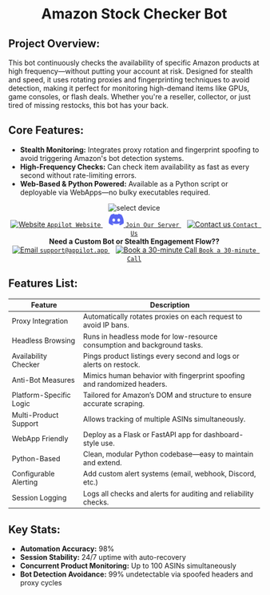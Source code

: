 <h1 align="center">Amazon Stock Checker Bot</h1>


## Project Overview:
This bot continuously checks the availability of specific Amazon products at high frequency—without putting your account at risk. Designed for stealth and speed, it uses rotating proxies and fingerprinting techniques to avoid detection, making it perfect for monitoring high-demand items like GPUs, game consoles, or flash deals. Whether you're a reseller, collector, or just tired of missing restocks, this bot has your back.

## Core Features:
- **Stealth Monitoring:** Integrates proxy rotation and fingerprint spoofing to avoid triggering Amazon's bot detection systems.
- **High-Frequency Checks:** Can check item availability as fast as every second without rate-limiting errors.
- **Web-Based & Python Powered:** Available as a Python script or deployable via WebApps—no bulky executables required.

<div align="center">
  <img
    src="https://github.com/user-attachments/assets/d200549d-7613-446f-a43b-19a4117ca360"
    alt="select device"
    width="600px"
  />
</div>


<div align="center">
  <a href="https://appilot.app/">
    <img
      alt="Website"
      width="25px"
      src="https://github.com/user-attachments/assets/8e5f3af3-b098-4c1d-980d-df9aebc680d0"
    />
    <code>Appilot Website</code>
  </a>
  &nbsp;&nbsp;
  <a href="https://discord.gg/3CZ5muJdF2">
    <img
      alt="Join Our Server"
      width="30px"
      src="https://github.com/Zeeshanahmad4/RealEstateMate-WhatsApp-Group-Management-Bot/blob/main/discord-icon-svgrepo-com.svg"
    />
    <code>Join Our Server</code>
  </a>
  &nbsp;&nbsp;
  <a href="https://t.me/devpilot1">
    <img
      alt="Contact us"
      width="30px"
      src="https://edent.github.io/SuperTinyIcons/images/svg/telegram.svg"
    />
    <code>Contact Us</code>
  </a>
</div>

<div align="center">
<strong> Need a Custom Bot or Stealth Engagement Flow??</strong>

<div align="center">
  <a href="mailto:support@appilot.app">
  <img
    alt="Email"
    width="30px"
    src="https://github.com/user-attachments/assets/91c8d428-32b7-4be0-91fa-2e42c902b5b8"
  />
  <code>support@appilot.app</code>
</a>
  &nbsp;&nbsp;
  <a href="https://cal.com/app-pilot-m8i8oo/30min">
  <img
    alt="Book a 30-minute Call"
    width="30px"
    src="https://github.com/user-attachments/assets/cd3e5c7b-3e4e-4bb3-b242-bcc20ee78f13"
  />
  <code>Book a 30-minute Call</code>
</a>
<span>

<div align="left">

## Features List:
| Feature                 | Description                                                              |
| ----------------------- | ------------------------------------------------------------------------ |
| Proxy Integration       | Automatically rotates proxies on each request to avoid IP bans.          |
| Headless Browsing       | Runs in headless mode for low-resource consumption and background tasks. |
| Availability Checker    | Pings product listings every second and logs or alerts on restock.       |
| Anti-Bot Measures       | Mimics human behavior with fingerprint spoofing and randomized headers.  |
| Platform-Specific Logic | Tailored for Amazon’s DOM and structure to ensure accurate scraping.     |
| Multi-Product Support   | Allows tracking of multiple ASINs simultaneously.                        |
| WebApp Friendly         | Deploy as a Flask or FastAPI app for dashboard-style use.                |
| Python-Based            | Clean, modular Python codebase—easy to maintain and extend.              |
| Configurable Alerting   | Add custom alert systems (email, webhook, Discord, etc.)                 |
| Session Logging         | Logs all checks and alerts for auditing and reliability checks.          |


## Key Stats:
- **Automation Accuracy:** 98%
- **Session Stability:** 24/7 uptime with auto-recovery
- **Concurrent Product Monitoring:** Up to 100 ASINs simultaneously
- **Bot Detection Avoidance:** 99% undetectable via spoofed headers and proxy cycles

